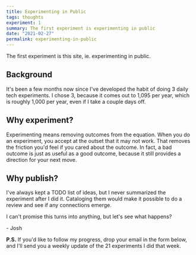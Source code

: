 ```yaml
---
title: Experimenting in Public
tags: thoughts
experiment: 1
summary: The first experiment is experimenting in public
date: "2021-02-27"
permalink: experimenting-in-public
---
```


The first experiment is this site, ie. experimenting in public.

## Background

It's been a few months now since I've developed the habit of doing 3 daily tech experiments. I chose 3, because it comes out to 1,095 per year, which is roughly 1,000 per year, even if I take a couple days off.

## Why experiment?

Experimenting means removing outcomes from the equation. When you do an experiment, you accept at the outset that it may not work. That removes the friction you'd feel if you cared about the outcome. In fact, a bad outcome is just as useful as a good outcome, because it still provides a direction for your next move.

## Why publish?

I've always kept a TODO list of ideas, but I never summarized the experiment after I did it. Cataloging them would make it possible to do a review and see if any connections emerge.

I can't promise this turns into anything, but let's see what happens?

\- Josh

**P.S.** If you'd like to follow my progress, drop your email in the form below, and I'll send you a weekly update of the 21 experiments I did that week.
